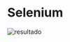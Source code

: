 # Selenium
![resultado](https://user-images.githubusercontent.com/83424577/142174291-b6f4bb80-4590-42d9-9447-ce29c40c32f0.PNG)
